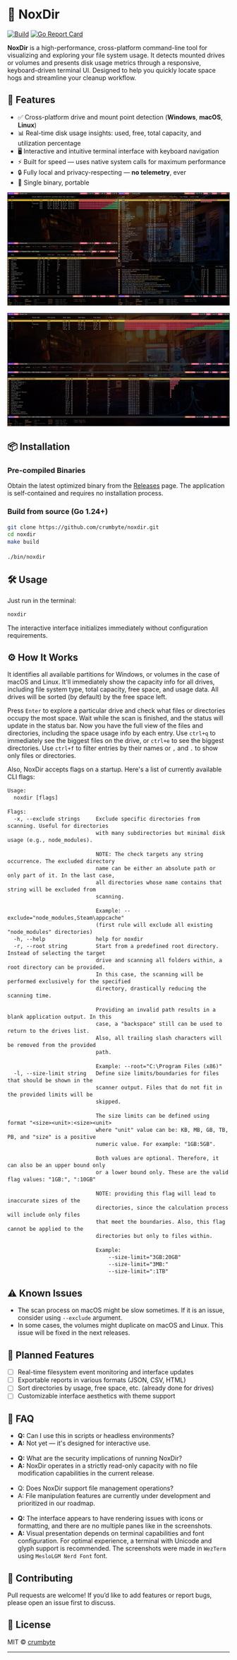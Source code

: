 # 🧹 NoxDir

[![Build](https://github.com/crumbyte/noxdir/actions/workflows/build.yml/badge.svg)](https://github.com/crumbyte/noxdir/actions/workflows/build.yml)
[![Go Report Card](https://goreportcard.com/badge/github.com/crumbyte/noxdir)](https://goreportcard.com/report/github.com/crumbyte/noxdir)

**NoxDir** is a high-performance, cross-platform command-line tool for
visualizing and exploring your file system usage. It detects mounted drives or
volumes and presents disk usage metrics through a responsive, keyboard-driven
terminal UI. Designed to help you quickly locate space hogs and streamline your
cleanup workflow.

## 🚀 Features

- ✅ Cross-platform drive and mount point detection (**Windows**, **macOS**, **Linux**)
- 📊 Real-time disk usage insights: used, free, total capacity, and utilization
  percentage
- 🖥️ Interactive and intuitive terminal interface with keyboard navigation
- ⚡ Built for speed — uses native system calls for maximum performance
- 🔒 Fully local and privacy-respecting — **no telemetry**, ever
- 🧰 Single binary, portable

![full-preview!](/img/full-preview.png "full preview")

![two panes!](/img/two-panes.png "two panes")

## 📦 Installation

### Pre-compiled Binaries

Obtain the latest optimized binary from
the [Releases](https://github.com/crumbyte/noxdir/releases) page. The
application is self-contained and requires no installation process.

### Build from source (Go 1.24+)

```bash
git clone https://github.com/crumbyte/noxdir.git
cd noxdir
make build

./bin/noxdir
```

## 🛠 Usage

Just run in the terminal:

```bash
noxdir
```

The interactive interface initializes immediately without configuration
requirements.

## ⚙️ How It Works

It identifies all available partitions for Windows, or volumes in the case of
macOS and Linux. It'll immediately show the capacity info for all drives,
including file system type, total capacity, free space, and usage data. All
drives will be sorted (by default) by the free space left.

Press `Enter` to explore a particular drive and check what files or directories
occupy the most space. Wait while the scan is finished, and the status will
update in the status bar.
Now you have the full view of the files and directories, including the space
usage info by each entry. Use `ctrl+q`
to immediately see the biggest files on the drive, or `ctrl+e` to
see the biggest directories. Use `ctrl+f` to filter entries by their names or
`,` and `.` to show only files or directories.

Also, NoxDir accepts flags on a startup. Here's a list of currently available
CLI flags:

```
Usage:
  noxdir [flags]

Flags:
  -x, --exclude strings     Exclude specific directories from scanning. Useful for directories
                            with many subdirectories but minimal disk usage (e.g., node_modules).

                            NOTE: The check targets any string occurrence. The excluded directory
                            name can be either an absolute path or only part of it. In the last case,
                            all directories whose name contains that string will be excluded from
                            scanning.

                            Example: --exclude="node_modules,Steam\appcache"
                            (first rule will exclude all existing "node_modules" directories)
  -h, --help                help for noxdir
  -r, --root string         Start from a predefined root directory. Instead of selecting the target
                            drive and scanning all folders within, a root directory can be provided.
                            In this case, the scanning will be performed exclusively for the specified
                            directory, drastically reducing the scanning time.

                            Providing an invalid path results in a blank application output. In this
                            case, a "backspace" still can be used to return to the drives list.
                            Also, all trailing slash characters will be removed from the provided
                            path.

                            Example: --root="C:\Program Files (x86)"
  -l, --size-limit string   Define size limits/boundaries for files that should be shown in the
                            scanner output. Files that do not fit in the provided limits will be
                            skipped.

                            The size limits can be defined using format "<size><unit>:<size><unit>
                            where "unit" value can be: KB, MB, GB, TB, PB, and "size" is a positive
                            numeric value. For example: "1GB:5GB".

                            Both values are optional. Therefore, it can also be an upper bound only
                            or a lower bound only. These are the valid flag values: "1GB:", ":10GB"

                            NOTE: providing this flag will lead to inaccurate sizes of the
                            directories, since the calculation process will include only files
                            that meet the boundaries. Also, this flag cannot be applied to the
                            directories but only to files within.

                            Example:
                                --size-limit="3GB:20GB"
                                --size-limit="3MB:"
                                --size-limit=":1TB"
```

## ⚠️ Known Issues

- The scan process on macOS might be slow sometimes. If it is an issue, consider
  using `--exclude` argument.
- In some cases, the volumes might duplicate on macOS and Linux. This issue will
  be fixed in the next releases.

## 🧩 Planned Features

- [ ] Real-time filesystem event monitoring and interface updates
- [ ] Exportable reports in various formats (JSON, CSV, HTML)
- [ ] Sort directories by usage, free space, etc. (already done for
  drives)
- [ ] Customizable interface aesthetics with theme support

## 🙋 FAQ

- **Q:** Can I use this in scripts or headless environments?
- **A:** Not yet — it's designed for interactive use.
  <br><br>
- **Q:** What are the security implications of running NoxDir?
- **A:** NoxDir operates in a strictly read-only capacity with no file
  modification capabilities in the current release.
  <br><br>
- Q: Does NoxDir support file management operations?
- A: File manipulation features are currently under development and prioritized
  in our roadmap.
  <br><br>
- **Q:** The interface appears to have rendering issues with icons or
  formatting, and there are no multiple panes like in the screenshots.
- **A:** Visual presentation depends on terminal capabilities and font
  configuration. For optimal experience, a terminal with Unicode and glyph
  support is recommended. The screenshots were made in `WezTerm` using `MesloLGM Nerd Font` font. 

## 🧪 Contributing

Pull requests are welcome! If you’d like to add features or report bugs, please
open an issue first to discuss.

## 📝 License

MIT © [crumbyte](https://github.com/crumbyte)

---

